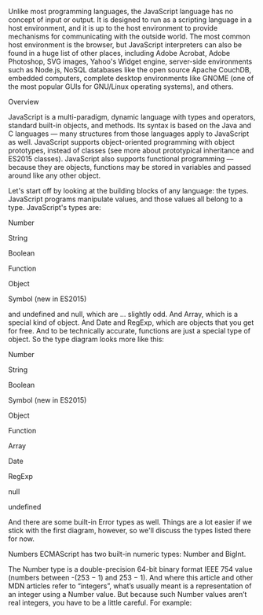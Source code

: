 
Unlike most programming languages, the JavaScript language has no concept of input or output. It is designed to run as a scripting language in a host environment, and it is up to the host environment to provide mechanisms for communicating with the outside world. The most common host environment is the browser, but JavaScript interpreters can also be found in a huge list of other places, including Adobe Acrobat, Adobe Photoshop, SVG images, Yahoo's Widget engine, server-side environments such as Node.js, NoSQL databases like the open source Apache CouchDB, embedded computers, complete desktop environments like GNOME (one of the most popular GUIs for GNU/Linux operating systems), and others.

Overview

JavaScript is a multi-paradigm, dynamic language with types and operators, standard built-in objects, and methods. Its syntax is based on the Java and C languages — many structures from those languages apply to JavaScript as well. JavaScript supports object-oriented programming with object prototypes, instead of classes (see more about prototypical inheritance and ES2015 classes). JavaScript also supports functional programming — because they are objects, functions may be stored in variables and passed around like any other object.

Let's start off by looking at the building blocks of any language: the types. JavaScript programs manipulate values, and those values all belong to a type. JavaScript's types are:

Number

String

Boolean

Function

Object

Symbol (new in ES2015)

and undefined and null, which are ... slightly odd. And Array, which is a special kind of object. And Date and RegExp, which are objects that you get for free. And to be technically accurate, functions are just a special type of object. So the type diagram looks more like this:

Number

String

Boolean

Symbol (new in ES2015)

Object

Function

Array

Date

RegExp

null

undefined

And there are some built-in Error types as well. Things are a lot easier if we stick with the first diagram, however, so we'll discuss the types listed there for now.

Numbers
ECMAScript has two built-in numeric types: Number and BigInt.

The Number type is a double-precision 64-bit binary format IEEE 754 value (numbers between -(253 − 1) and 253 − 1). And where this article and other MDN articles refer to “integers”, what’s usually meant is a representation of an integer using a Number value. But because such Number values aren’t real integers, you have to be a little careful. For example:
